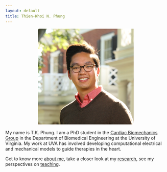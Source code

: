 ```yaml
---
layout: default
title: Thien-Khoi N. Phung
---
```


<center><img src="/assets/img/headshot.jpg" width="300" height="300"></center>

My name is T.K. Phung. I am a PhD student in the [Cardiac Biomechanics Group](http://www.bme.virginia.edu/holmes/) in the Department of Biomedical Engineering at the University of Virginia. My work at UVA has involved developing computational electrical and mechanical models to guide therapies in the heart.


Get to know more [about me](/about_me.html), take a closer look at my [research](/research.html), see my perspectives on [teaching](/teaching.html).

